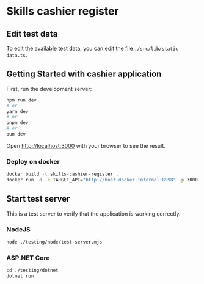 # Skills cashier register

## Edit test data

To edit the available test data, you can edit the file `./src/lib/static-data.ts`.

## Getting Started with cashier application

First, run the development server:

```bash
npm run dev
# or
yarn dev
# or
pnpm dev
# or
bun dev
```

Open [http://localhost:3000](http://localhost:3000) with your browser to see the result.

### Deploy on docker

```bash
docker build -t skills-cashier-register .
docker run -d -e TARGET_API="http://host.docker.internal:8998" -p 3000:3000 skills-cashier-register
```

## Start test server

This is a test server to verify that the application is working correctly.

### NodeJS

```bash
node ./testing/node/test-server.mjs
```

### ASP.NET Core

```bash
cd ./testing/dotnet
dotnet run
```